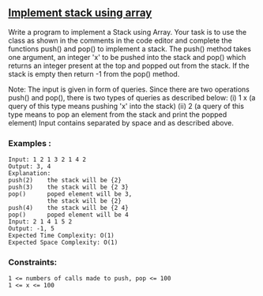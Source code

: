 ## [Implement stack using array](https://www.geeksforgeeks.org/problems/implement-stack-using-array/1)

Write a program to implement a Stack using Array. Your task is to use the class as shown in the comments in the code editor and complete the functions push() and pop() to implement a stack. The push() method takes one argument, an integer 'x' to be pushed into the stack and pop() which returns an integer present at the top and popped out from the stack. If the stack is empty then return -1 from the pop() method.

Note: The input is given in form of queries. Since there are two operations push() and pop(), there is two types of queries as described below:
(i) 1 x   (a query of this type means  pushing 'x' into the stack)
(ii) 2     (a query of this type means to pop an element from the stack and print the popped element)
Input contains separated by space and as described above. 

### Examples :
```
Input: 1 2 1 3 2 1 4 2 
Output: 3, 4
Explanation: 
push(2)    the stack will be {2}
push(3)    the stack will be {2 3}
pop()      poped element will be 3,
           the stack will be {2}
push(4)    the stack will be {2 4}
pop()      poped element will be 4
Input: 2 1 4 1 5 2
Output: -1, 5
Expected Time Complexity: O(1)
Expected Space Complexity: O(1)
```
### Constraints:
```
1 <= numbers of calls made to push, pop <= 100
1 <= x <= 100
```
